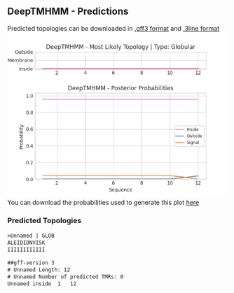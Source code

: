 ## DeepTMHMM - Predictions
Predicted topologies can be downloaded in [.gff3 format](TMRs.gff3) and [.3line format](predicted_topologies.3line)
![picture](plot.png)
You can download the probabilities used to generate this plot [here](Unnamed_probs.csv)
### Predicted Topologies
```
>Unnamed | GLOB
ALEIDIDNVISK
IIIIIIIIIIII

```


```
##gff-version 3
# Unnamed Length: 12
# Unnamed Number of predicted TMRs: 0
Unnamed	inside	1	12				

```
